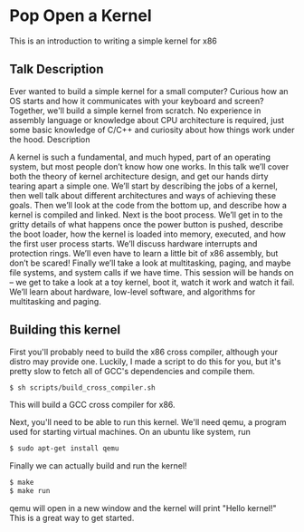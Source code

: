 Pop Open a Kernel
=================

This is an introduction to writing a simple kernel for x86

Talk Description
----------------
Ever wanted to build a simple kernel for a small computer? Curious how an OS
starts and how it communicates with your keyboard and screen? Together, we'll
build a simple kernel from scratch. No experience in assembly language or
knowledge about CPU architecture is required, just some basic knowledge of
C/C++ and curiosity about how things work under the hood.
Description

A kernel is such a fundamental, and much hyped, part of an operating system,
but most people don’t know how one works.
In this talk we’ll cover both the theory of kernel architecture design, and get
our hands dirty tearing apart a simple one.
We’ll start by describing the jobs of a kernel, then well talk about different
architectures and ways of achieving these goals.
Then we’ll look at the code from the bottom up, and describe how a kernel is
compiled and linked.
Next is the boot process. We’ll get in to the gritty details of what happens
once the power button is pushed, describe the boot loader, how the kernel is
loaded into memory, executed, and how the first user process starts.
We’ll discuss hardware interrupts and protection rings. We’ll even have to
learn a little bit of x86 assembly, but don’t be scared!
Finally we’ll take a look at multitasking, paging, and maybe file systems, and
system calls if we have time.
This session will be hands on – we get to take a look at a toy kernel, boot it,
watch it work and watch it fail. We’ll learn about hardware, low-level
software, and algorithms for multitasking and paging.

Building this kernel
--------------------
First you'll probably need to build the x86 cross compiler, although your
distro may provide one. Luckily, I made a
script to do this for you, but it's pretty slow to fetch all of GCC's
dependencies and compile them.
```sh
$ sh scripts/build_cross_compiler.sh
```
This will build a GCC cross compiler for x86.

Next, you'll need to be able to run this kernel. We'll need qemu, a program
used for starting virtual machines. On an ubuntu like system, run
```sh
$ sudo apt-get install qemu
```

Finally we can actually build and run the kernel!
```sh
$ make
$ make run
```

qemu will open in a new window and the kernel will print "Hello kernel!" This
is a great way to get started.
